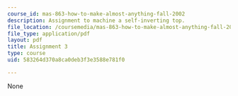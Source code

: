 ```yaml
---
course_id: mas-863-how-to-make-almost-anything-fall-2002
description: Assignment to machine a self-inverting top.
file_location: /coursemedia/mas-863-how-to-make-almost-anything-fall-2002/583264d370a8ca0deb3f3e3588e781f0_assignment3.pdf
file_type: application/pdf
layout: pdf
title: Assignment 3
type: course
uid: 583264d370a8ca0deb3f3e3588e781f0

---
```

None